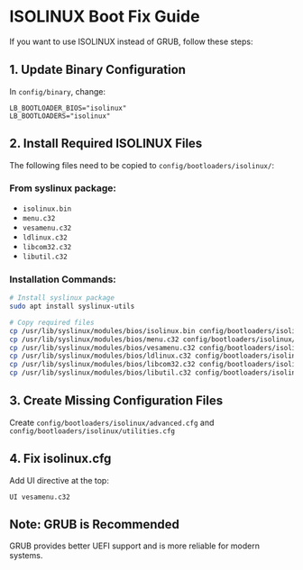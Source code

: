 # ISOLINUX Boot Fix Guide

If you want to use ISOLINUX instead of GRUB, follow these steps:

## 1. Update Binary Configuration
In `config/binary`, change:
```
LB_BOOTLOADER_BIOS="isolinux"
LB_BOOTLOADERS="isolinux"
```

## 2. Install Required ISOLINUX Files
The following files need to be copied to `config/bootloaders/isolinux/`:

### From syslinux package:
- `isolinux.bin` 
- `menu.c32`
- `vesamenu.c32`
- `ldlinux.c32`
- `libcom32.c32`
- `libutil.c32`

### Installation Commands:
```bash
# Install syslinux package
sudo apt install syslinux-utils

# Copy required files
cp /usr/lib/syslinux/modules/bios/isolinux.bin config/bootloaders/isolinux/
cp /usr/lib/syslinux/modules/bios/menu.c32 config/bootloaders/isolinux/
cp /usr/lib/syslinux/modules/bios/vesamenu.c32 config/bootloaders/isolinux/
cp /usr/lib/syslinux/modules/bios/ldlinux.c32 config/bootloaders/isolinux/
cp /usr/lib/syslinux/modules/bios/libcom32.c32 config/bootloaders/isolinux/
cp /usr/lib/syslinux/modules/bios/libutil.c32 config/bootloaders/isolinux/
```

## 3. Create Missing Configuration Files
Create `config/bootloaders/isolinux/advanced.cfg` and `config/bootloaders/isolinux/utilities.cfg`

## 4. Fix isolinux.cfg
Add UI directive at the top:
```
UI vesamenu.c32
```

## Note: GRUB is Recommended
GRUB provides better UEFI support and is more reliable for modern systems.
